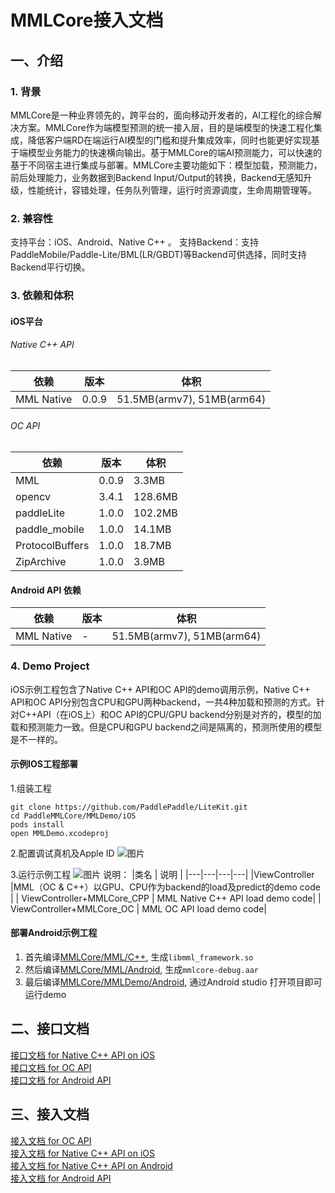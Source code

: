 # MMLCore接入文档
## 一、介绍
### 1. 背景
MMLCore是一种业界领先的，跨平台的，面向移动开发者的，AI工程化的综合解决方案。MMLCore作为端模型预测的统一接入层，目的是端模型的快速工程化集成，降低客户端RD在端运行AI模型的门槛和提升集成效率，同时也能更好实现基于端模型业务能力的快速横向输出。基于MMLCore的端AI预测能力，可以快速的基于不同宿主进行集成与部署。MMLCore主要功能如下：模型加载，预测能力，前后处理能力，业务数据到Backend Input/Output的转换，Backend无感知升级，性能统计，容错处理，任务队列管理，运行时资源调度，生命周期管理等。


### 2. 兼容性
支持平台：iOS、Android、Native C++ 。
支持Backend：支持PaddleMobile/Paddle-Lite/BML(LR/GBDT)等Backend可供选择，同时支持Backend平行切换。 


### 3. 依赖和体积
#### iOS平台
###### Native C++ API

| 依赖 | 版本 | 体积 | 
|---|---|---|
| MML Native | 0.0.9 | 51.5MB(armv7), 51MB(arm64) |

###### OC API
|依赖| 版本|体积 | 
|---|---|---|
|MML|0.0.9|3.3MB|
|opencv|3.4.1|128.6MB|
|paddleLite|1.0.0|102.2MB|
|paddle_mobile|1.0.0|14.1MB|
|ProtocolBuffers|1.0.0|18.7MB|
|ZipArchive|1.0.0|3.9MB|


#### Android API 依赖
|依赖|版本| 体积 | 
|---|---|---|
| MML Native|-|51.5MB(armv7), 51MB(arm64) |

### 4. Demo Project
iOS示例工程包含了Native C++ API和OC API的demo调用示例，Native C++ API和OC API分别包含CPU和GPU两种backend，一共4种加载和预测的方式。针对C++API（在iOS上）和OC API的CPU/GPU backend分别是对齐的，模型的加载和预测能力一致。但是CPU和GPU backend之间是隔离的，预测所使用的模型是不一样的。

#### 示例IOS工程部署
1.组装工程 
```
git clone https://github.com/PaddlePaddle/LiteKit.git
cd PaddleMMLCore/MMLDemo/iOS
pods install
open MMLDemo.xcodeproj
```
2.配置调试真机及Apple ID
![图片](https://agroup-bos-bj.cdn.bcebos.com/bj-afca654008a9396cf3c9f219867eae4f219418af)

3.运行示例工程
![图片](https://agroup-bos-bj.cdn.bcebos.com/bj-38ae6dc1d29f975995e990ed09e93b0bb7d0f115)
说明：
|类名 | 说明 | 
|---|---|---|---|
|ViewController |MML（OC & C++）以GPU、CPU作为backend的load及predict的demo code |
| ViewController+MMLCore_CPP | MML Native C++ API load demo code|
| ViewController+MMLCore_OC | MML OC API load demo code|

#### 部署Android示例工程  
1. 首先编译[MMLCore/MML/C++](MML/C++/README.md), 生成`libmml_framework.so`
2. 然后编译[MMLCore/MML/Android](MML/Android/README.md), 生成`mmlcore-debug.aar`
3. 最后编译[MMLCore/MMLDemo/Android](MMLDemo/Android/README.md), 通过Android studio 打开项目即可运行demo

## 二、接口文档
[接口文档 for Native C++ API on iOS](http://agroup.baidu.com/wangzhiyong04/md/article/3455104)
<br>
[接口文档 for OC API ](http://agroup.baidu.com/wangzhiyong04/md/article/3461715)
<br>
[接口文档 for Android API ]()

## 三、接入文档
[接入文档 for OC API ](http://agroup.baidu.com/wangzhiyong04/md/article/3460708)
<br>
[接入文档 for Native C++ API on iOS](http://agroup.baidu.com/wangzhiyong04/md/article/3460370)
<br>
[接入文档 for Native C++ API on Android]()
<br>
[接入文档 for Android API ]()




